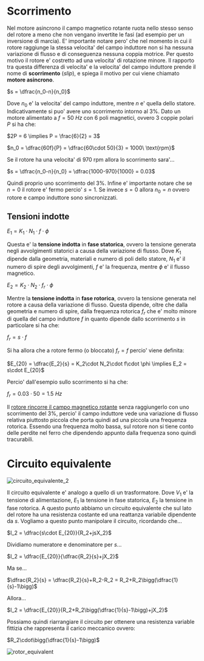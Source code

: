 # Scorrimento  

Nel motore asincrono il campo magnetico rotante ruota nello stesso senso del rotore a meno che non vengano invertite le fasi (ad esempio per un inversione di marcia). E' importante notare pero' che nel momento in cui il rotore raggiunge la stessa velocita' del campo induttore non si ha nessuna variazione di flusso e di conseguenza nessuna coppia motrice. Per questo motivo il rotore e' costretto ad una velocita' di rotazione minore. Il rapporto tra questa differenza di velocita' e la velocita' del campo induttore prende il nome di **scorrimento** (*slip*), e spiega il motivo per cui viene chiamato **motore asincrono**.  

$s = \dfrac{n_0-n}{n_0}$  

Dove $n_0$ e' la velocita' del campo induttore, mentre $n$ e' quella dello statore. Indicativamente si puo' avere uno scorrimento intorno al 3%. Dato un motore alimentato a $f = 50\ Hz$ con 6 poli magnetici, ovvero 3 coppie polari $P$ si ha che:  

$2P = 6 \implies P = \frac{6}{2} = 3$  

$n_0 = \dfrac{60f}{P} = \dfrac{60\cdot 50}{3} = 1000\ \text{rpm}$  

Se il rotore ha una velocita' di $970\ \text{rpm}$ allora lo scorrimento sara'...    

$s = \dfrac{n_0-n}{n_0} = \dfrac{1000-970}{1000} = 0.03$  

Quindi proprio uno scorrimento del 3%.
Infine e' importante notare che se $n = 0$ il rotore e' fermo percio' $s = 1$. Se invece $s = 0$ allora $n_0 = n$ ovvero rotore e campo induttore sono sincronizzati.  

## Tensioni indotte  

$E_1 = K_1\cdot N_1\cdot f\cdot\phi$  

Questa e' la **tensione indotta** in **fase statorica**, ovvero la tensione generata negli avvolgimenti statorici a causa della variazione di flusso. Dove $K_1$ dipende dalla geometria, materiali e numero di poli dello statore, $N_1$ e' il numero di spire degli avvolgimenti, $f$ e' la frequenza, mentre $\phi$ e' il flusso magnetico.  

$E_2 = K_2\cdot N_2\cdot f_r\cdot \phi$  

Mentre la **tensione indotta** in **fase rotorica**, ovvero la tensione generata nel rotore a causa della variazione di flusso. Questa dipende, oltre che dalla geometria e numero di spire, dalla frequenza rotorica $f_r$ che e' molto minore di quella del campo induttore $f$ in quanto dipende dallo scorrimento $s$ in particolare si ha che:  

$f_r = s\cdot f$  

Si ha allora che a rotore fermo (o bloccato) $f_r = f$ percio' viene definita:  

$E_{20} = \dfrac{E_2}{s} = K_2\cdot N_2\cdot f\cdot \phi \implies E_2 = s\cdot E_{20}$  

Percio' dall'esempio sullo scorrimento si ha che:  

$f_r = 0.03\cdot 50 = 1.5\ Hz$  

Il [rotore rincorre il campo magnetico rotante](https://youtu.be/AQqyGNOP_3o?si=Bv3rBbfOhP-lJ2wQ&t=166) senza raggiungerlo con uno scorrimento del 3%, percio' il campo induttore vede una variazione di flusso relativa piuttosto piccola che porta quindi ad una piccola una frequenza rotorica. Essendo una frequenza molto bassa, sul rotore non si tiene conto delle perdite nel ferro che dipendendo appunto dalla frequenza sono quindi tracurabili.  

# Circuito equivalente  

![circuito_equivalente_2](https://github.com/user-attachments/assets/f3e2f90e-f1fd-4326-a207-de8adc8d5109)   

Il circuito equivalente e' analogo a quello di un trasformatore. Dove $V_1$ e' la tensione di alimentazione, $E_1$ la tensione in fase statorica, $E_2$ la tensione in fase rotorica. A questo punto abbiamo un circuito equivalente che sul lato del rotore ha una resistenza costante ed una reattanza variabile dipendente da $s$. Vogliamo a questo punto manipolare il circuito, ricordando che...  

$I_2 = \dfrac{s\cdot E_{20}}{R_2+jsX_2}$  

Dividiamo numeratore e denominatore per $s$...  

$I_2 = \dfrac{E_{20}}{\dfrac{R_2}{s}+jX_2}$  

Ma se...  

$\dfrac{R_2}{s} = \dfrac{R_2}{s}+R_2-R_2 = R_2+R_2\bigg(\dfrac{1}{s}-1\bigg)$  

Allora...  

$I_2 = \dfrac{E_{20}}{R_2+R_2\bigg(\dfrac{1}{s}-1\bigg)+jX_2}$  

Possiamo quindi riarrangiare il circuito per ottenere una resistenza variable fittizia che rappresenta il carico meccanico ovvero:  

$R_2\cdot\bigg(\dfrac{1}{s}-1\bigg)$  

![rotor_equivalent](https://github.com/user-attachments/assets/aef181d4-755c-48e6-8511-a037ce0b503b)  
